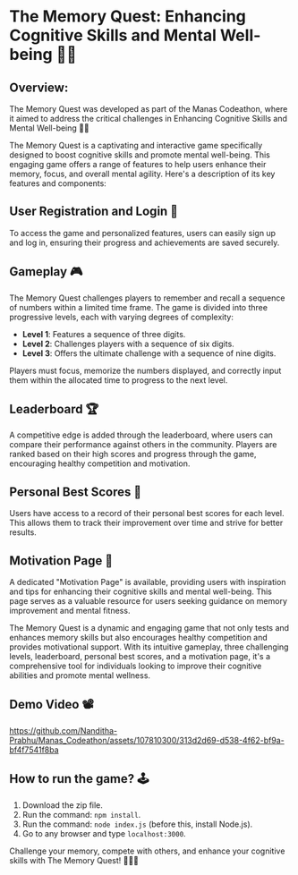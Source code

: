 # The Memory Quest: Enhancing Cognitive Skills and Mental Well-being 🧠🚀

## Overview:
The Memory Quest was developed as part of the Manas Codeathon, where it aimed to address the critical challenges in Enhancing Cognitive Skills and Mental Well-being 🧠🚀

The Memory Quest is a captivating and interactive game specifically designed to boost cognitive skills and promote mental well-being. This engaging game offers a range of features to help users enhance their memory, focus, and overall mental agility. Here's a description of its key features and components:

## User Registration and Login 🔐

To access the game and personalized features, users can easily sign up and log in, ensuring their progress and achievements are saved securely.

## Gameplay 🎮

The Memory Quest challenges players to remember and recall a sequence of numbers within a limited time frame. The game is divided into three progressive levels, each with varying degrees of complexity:

- **Level 1**: Features a sequence of three digits.
- **Level 2**: Challenges players with a sequence of six digits.
- **Level 3**: Offers the ultimate challenge with a sequence of nine digits.

Players must focus, memorize the numbers displayed, and correctly input them within the allocated time to progress to the next level.

## Leaderboard 🏆

A competitive edge is added through the leaderboard, where users can compare their performance against others in the community. Players are ranked based on their high scores and progress through the game, encouraging healthy competition and motivation.

## Personal Best Scores 🥇

Users have access to a record of their personal best scores for each level. This allows them to track their improvement over time and strive for better results.

## Motivation Page 🌟

A dedicated "Motivation Page" is available, providing users with inspiration and tips for enhancing their cognitive skills and mental well-being. This page serves as a valuable resource for users seeking guidance on memory improvement and mental fitness.

The Memory Quest is a dynamic and engaging game that not only tests and enhances memory skills but also encourages healthy competition and provides motivational support. With its intuitive gameplay, three challenging levels, leaderboard, personal best scores, and a motivation page, it's a comprehensive tool for individuals looking to improve their cognitive abilities and promote mental wellness.

## Demo Video 📽️
https://github.com/Nanditha-Prabhu/Manas_Codeathon/assets/107810300/313d2d69-d538-4f62-bf9a-bf4f7541f8ba

## How to run the game? 🕹️
1. Download the zip file.
2. Run the command: `npm install`.
3. Run the command: `node index.js` (before this, install Node.js).
4. Go to any browser and type `localhost:3000`.

Challenge your memory, compete with others, and enhance your cognitive skills with The Memory Quest! 🚀🧠🥇
